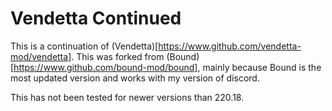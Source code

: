 # Vendetta Continued
This is a continuation of (Vendetta)[https://www.github.com/vendetta-mod/vendetta]. This was forked from (Bound)[https://www.github.com/bound-mod/bound], mainly because Bound is the most updated version and works with my version of discord.

This has not been tested for newer versions than 220.18.
